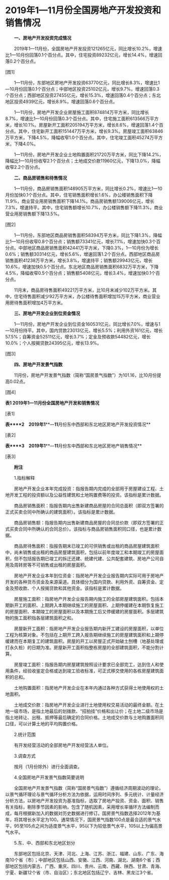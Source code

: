 # 2019年1—11月份全国房地产开发投资和销售情况

　　**一、房地产开发投资完成情况**

　　2019年1—11月份，全国房地产开发投资121265亿元，同比增长10.2%，增速比1—10月份回落0.1个百分点。其中，住宅投资89232亿元，增长14.4%，增速回落0.2个百分点。

\[图1\]

　　1—11月份，东部地区房地产开发投资63770亿元，同比增长8.3%，增速比1—10月份回落0.1个百分点；中部地区投资25102亿元，增长9.7%，增速回落0.3个百分点；西部地区投资27455亿元，增长15.3%，增速回落0.4个百分点；东北地区投资4939亿元，增长8.9%，增速回落0.6个百分点。

　　1—11月份，房地产开发企业房屋施工面积874814万平方米，同比增长8.7%，增速比1—10月份回落0.3个百分点。其中，住宅施工面积613566万平方米，增长10.1%。房屋新开工面积205194万平方米，增长8.6%，增速回落1.4个百分点。其中，住宅新开工面积151447万平方米，增长9.3%。房屋竣工面积63846万平方米，下降4.5%，降幅收窄1.0个百分点。其中，住宅竣工面积45274万平方米，下降4.0%。

　　1—11月份，房地产开发企业土地购置面积21720万平方米，同比下降14.2%，降幅比1—10月份收窄2.1个百分点；土地成交价款11960亿元，下降13.0%，降幅收窄2.2个百分点。

　　**二、商品房销售和待售情况**

　　1—11月份，商品房销售面积148905万平方米，同比增长0.2%，增速比1—10月份加快0.1个百分点。其中，住宅销售面积增长1.6%，办公楼销售面积下降11.9%，商业营业用房销售面积下降14.1%。商品房销售额139006亿元，增长7.3%，增速持平。其中，住宅销售额增长10.7%，办公楼销售额下降11.3%，商业营业用房销售额下降13.5%。

\[图2\]

　　1—11月份，东部地区商品房销售面积58394万平方米，同比下降1.3%，降幅比1—10月份收窄0.8个百分点；销售额73341亿元，增长7.1%，增速加快0.3个百分点。中部地区商品房销售面积42441万平方米，下降0.3%，1—10月份为增长0.6%；销售额30314亿元，增长5.6%，增速回落1.2个百分点。西部地区商品房销售面积41238万平方米，增长3.8%，增速持平；销售额29943亿元，增长10.6%，增速加快0.5个百分点。东北地区商品房销售面积6832万平方米，下降4.5%，降幅收窄0.5个百分点；销售额5408亿元，增长3.4%，增速加快0.1个百分点。

　　11月末，商品房待售面积49221万平方米，比10月末减少102万平方米。其中，住宅待售面积减少92万平方米，办公楼待售面积增加15万平方米，商业营业用房待售面积增加4万平方米。

　　**三、房地产开发企业到位资金情况**

　　1—11月份，房地产开发企业到位资金160531亿元，同比增长7.0%，增速与1—10月份持平。其中，国内贷款23013亿元，增长5.5%；利用外资161亿元，增长57.5%；自筹资金52511亿元，增长3.7%；定金及预收款54482亿元，增长10.0%；个人按揭贷款24395亿元，增长13.9%。

\[图3\]

　　**四、房地产开发景气指数**

　　11月份，房地产开发景气指数（简称“国房景气指数”）为101.16，比10月份提高0.02点。

\[图4\]

**表****1 2019****年****1****—****11****月份全国房地产开发和销售情况**

\[表1\]

**表****2**　**2019****年****1****—****11****月份东中西部和东北地区房地产开发投资情况**

\[表2\]

**表****3**　**2019****年****1****—****11****月份东中西部和东北地区房地产销售情况**

\[表3\]

　　**附注**

　　1.指标解释

　　房地产开发企业本年完成投资：指报告期内完成的全部用于房屋建设工程、土地开发工程的投资额以及公益性建筑和土地购置费等的投资。该指标是累计数据。

　　商品房销售面积：指报告期内出售新建商品房屋的合同总面积（即双方签署的正式买卖合同中所确认的建筑面积）。该指标是累计数据。

　　商品房销售额：指报告期内出售新建商品房屋的合同总价款（即双方签署的正式买卖合同中所确认的合同总价）。该指标与商品房销售面积同口径，也是累计数据。

　　商品房待售面积：指报告期末已竣工的可供销售或出租的商品房屋建筑面积中，尚未销售或出租的商品房屋建筑面积，包括以前年度竣工和本期竣工的房屋面积，但不包括报告期已竣工的拆迁还建、统建代建、公共配套建筑、房地产公司自用及周转房等不可销售或出租的房屋面积。

　　房地产开发企业本年到位资金：指房地产开发企业报告期内实际可用于房地产开发的各种货币资金及来源渠道。具体细分为国内贷款、利用外资、自筹资金、定金及预收款、个人按揭贷款和其他资金。该指标是累计数据。

　　房屋施工面积：指房地产开发企业报告期内施工的全部房屋建筑面积。包括本期新开工的面积、上期跨入本期继续施工的房屋面积、上期停缓建在本期恢复施工的房屋面积、本期竣工的房屋面积以及本期施工后又停缓建的房屋面积。多层建筑物的施工面积指各层建筑面积之和。

　　房屋新开工面积：指房地产开发企业报告期内新开工建设的房屋面积，以单位工程为核算对象。不包括在上期开工跨入报告期继续施工的房屋建筑面积和上期停缓建而在本期复工的建筑面积。房屋的开工以房屋正式开始破土刨槽（地基处理或打永久桩）的日期为准。房屋新开工面积指整栋房屋的全部建筑面积，不能分割计算。

　　房屋竣工面积：指报告期内房屋建筑按照设计要求已全部完工，达到住人和使用条件，经验收鉴定合格或达到竣工验收标准，可正式移交使用的各栋房屋建筑面积的总和。

　　土地购置面积：指房地产开发企业在本年内通过各种方式获得土地使用权的土地面积。

　　土地成交价款：指房地产开发企业进行土地使用权交易活动的最终金额。在土地一级市场，是指土地最后的划拨款、“招拍挂”价格和出让价；在土地二级市场是指土地转让、出租、抵押等最后确定的合同价格。土地成交价款与土地购置面积同口径，可以计算土地的平均购置价格。

　　2.统计范围

　　有开发经营活动的全部房地产开发经营法人单位。

　　3.调查方式

　　按月（1月份除外）进行全面调查。

　　4.全国房地产开发景气指数简要说明

　　全国房地产开发景气指数（简称“国房景气指数”）遵循经济周期波动的理论，以景气循环理论与景气循环分析方法为依据，运用时间序列、多元统计、计量经济分析方法，以房地产开发投资为基准指标，选取了房地产投资、资金、面积、销售有关指标，剔除季节因素的影响，包含了随机因素，采用增长率循环方法编制而成，每月根据新加入的数据对历史数据进行修订。国房景气指数选择2012年为基年，将其增长水平定为100。通常情况下，国房景气指数100点是最合适的景气水平，95至105点之间为适度景气水平，95以下为较低景气水平，105以上为偏高景气水平。

　　5.东、中、西部和东北地区划分

　　东部地区包括北京、天津、河北、上海、江苏、浙江、福建、山东、广东、海南10个省（市）；中部地区包括山西、安徽、江西、河南、湖北、湖南6个省；西部地区包括内蒙古、广西、重庆、四川、贵州、云南、西藏、陕西、甘肃、青海、宁夏、新疆12个省（市、自治区）；东北地区包括辽宁、吉林、黑龙江3个省。